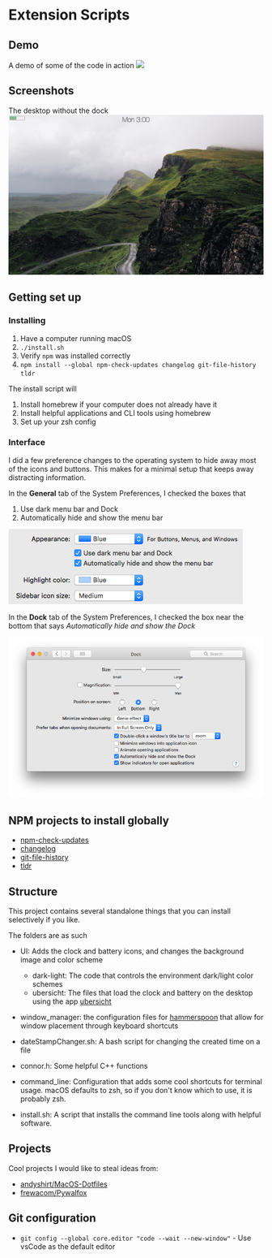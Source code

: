 # Extension Scripts

## Demo

A demo of some of the code in action
![](images/pywall_demo.gif)

## Screenshots

The desktop without the dock
![](images/desktop.png)

## Getting set up

### Installing

1. Have a computer running macOS
1. `./install.sh`
1. Verify `npm` was installed correctly
1. `npm install --global npm-check-updates changelog git-file-history tldr`

The install script will

1. Install homebrew if your computer does not already have it
1. Install helpful applications and CLI tools using homebrew
1. Set up your zsh config

### Interface

I did a few preference changes to the operating system to hide away most of the icons and buttons. This makes for a minimal setup that keeps away distracting information.

In the **General** tab of the System Preferences, I checked the boxes that

1. Use dark menu bar and Dock
1. Automatically hide and show the menu bar

![](images/settings/general.png)

In the **Dock** tab of the System Preferences, I checked the box near the bottom that says *Automatically hide and show the Dock*

![](images/settings/dock.png)

## NPM projects to install globally

* [npm-check-updates](https://www.npmjs.com/package/npm-check-updates)
* [changelog](https://www.npmjs.com/package/changelog)
* [git-file-history](https://www.npmjs.com/package/git-file-history)
* [tldr](https://www.npmjs.com/package/tldr)

## Structure

This project contains several standalone things that you can install selectively if you like.

The folders are as such

* UI: Adds the clock and battery icons, and changes the background image and color scheme
  * dark-light: The code that controls the environment dark/light color schemes
  * ubersicht: The files that load the clock and battery on the desktop using the app [ubersicht](http://tracesof.net/uebersicht/)

* window_manager: the configuration files for [hammerspoon](http://www.hammerspoon.org/) that allow for window placement through keyboard shortcuts
* dateStampChanger.sh: A bash script for changing the created time on a file
* connor.h: Some helpful C++ functions
* command_line: Configuration that adds some cool shortcuts for terminal usage. macOS defaults to zsh, so if you don't know which to use, it is probably zsh.
* install.sh: A script that installs the command line tools along with helpful software.

## Projects

Cool projects I would like to steal ideas from:

* [andyshirt/MacOS-Dotfiles](https://github.com/atidyshirt/MacOS-Dotfiles)
* [frewacom/Pywalfox](https://github.com/Frewacom/Pywalfox)

## Git configuration

* `git config --global core.editor "code --wait --new-window"` - Use vsCode as the default editor
